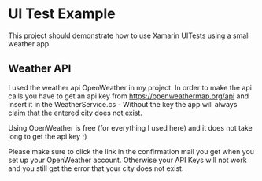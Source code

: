 # UI Test Example

This project should demonstrate how to use Xamarin UITests using a small weather app

## Weather API

I used the weather api OpenWeather in my project. In order to make the api calls you have to get an api key from https://openweathermap.org/api and insert it in the WeatherService.cs - Without the key the app will always claim that the entered city does not exist.

Using OpenWeather is free (for everything I used here) and it does not take long to get the api key ;)

Please make sure to click the link in the confirmation mail you get when you set up your OpenWeather account. Otherwise your API Keys will not work and you still get the error that your city does not exist.

